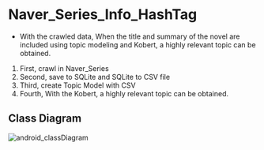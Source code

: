# Naver_Series_Info_HashTag
- With the crawled data, When the title and summary of the novel are included using topic modeling and Kobert, a highly relevant topic can be obtained.

1. First, crawl in Naver_Series
2. Second, save to SQLite and SQLite to CSV file
3. Third, create Topic Model with CSV
4. Fourth, With the Kobert, a highly relevant topic can be obtained.


## Class Diagram
![android_classDiagram](https://user-images.githubusercontent.com/81403841/208610323-9cf5966c-d200-4b42-94c9-d92ef29499ae.jpg)
